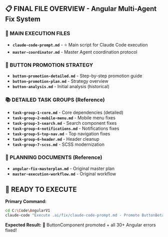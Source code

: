 ## 📋 FINAL FILE OVERVIEW - Angular Multi-Agent Fix System

### 🎯 MAIN EXECUTION FILES
- **`claude-code-prompt.md`** - ⭐ Main script for Claude Code execution
- **`master-coordinator.md`** - Master Agent coordination protocol

### 🔧 BUTTON PROMOTION STRATEGY  
- **`button-promotion-detailed.md`** - Step-by-step promotion guide
- **`button-promotion-plan.md`** - Strategy overview
- **`button-analysis.md`** - Initial analysis (historical)

### 📚 DETAILED TASK GROUPS (Reference)
- **`task-group-1-core.md`** - Core dependencies (detailed)
- **`task-group-2-mobile-menu.md`** - Mobile menu fixes
- **`task-group-3-search.md`** - Search component fixes  
- **`task-group-4-notifications.md`** - Notifications fixes
- **`task-group-5-top-nav.md`** - Top navigation fixes
- **`task-group-6-header.md`** - Header cleanup
- **`task-group-7-scss.md`** - SCSS modernization

### 📖 PLANNING DOCUMENTS (Reference)
- **`angular-fix-masterplan.md`** - Original master plan
- **`master-execution-workflow.md`** - Original workflow

## 🚀 READY TO EXECUTE
**Primary Command:**
```bash
cd C:\Code\AngularV1
claude-code "Execute .ai/fix/claude-code-prompt.md - Promote ButtonBetaComponent and fix all errors"
```

**Expected Result:** 🎉 ButtonComponent promoted + all 30+ Angular errors fixed!
